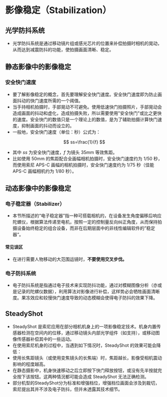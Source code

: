 # 影像稳定（Stabilization）

## 光学防抖系统
- 光学防抖系统是通过移动镜片组或感光芯片的位置来补偿拍摄时相机的晃动，从而达到减震防抖的功能，使拍摄画面清晰、稳定。

## 静态影像中的影像稳定
### 安全快门速度
- 要了解影像稳定的概念，首先要理解安全快门速度。安全快门速度即为防止画面抖动的快门速度所需的一个阈值。
- 当手持相机拍摄时，手部晃动不可避免。使用低速快门拍摄照片，手部晃动会造成画面的抖动和虚化，造成拍摄失败，所以需要使用"安全快门"或比之更快的速度。安全快门的数值只是一个理论上的数值，是为了辅助拍摄计算快门速度，抑制画面的抖动而设立的。
- 一般地，安全快门速度（单位：秒）公式为：

$$
ss=\frac{1}{f} 
$$

- 其中 $ss$ 为安全快门速度，$f$ 为镜头 35mm 等效焦距。
- 比如使用 50mm 的焦距配合全画幅相机拍摄时，安全快门速度约为 1/50 秒，而使用索尼 APS-C 画幅的相机拍摄时，安全快门速度约为 1/75 秒（佳能 APS-C 画幅相机约为 1/80 秒）。

## 动态影像中的影像稳定
### 电子稳定器（Stabilizer）
- 本节所描述的“电子稳定器”指一种可搭载相机的，在设备发生角度偏移后响应陀螺仪，根据算法传递至电机，按照一定的控制量反向纠正角度，从而保持拍摄设备始终稳定的组合设备，而非在后期层面中的非线性编辑软件的”稳定器“。
#### 常见误区
- 在进行需要人物移动的大范围运镜时，**不要使用交叉步伐。**

### 电子防抖系统
- 电子防抖系统是指通过电子技术来实现防抖功能，通过对模糊图像分析（亦或是记录的陀螺仪数据），利用算法对影像进行补偿，这样势必会牺牲画面清晰度。果冻效应和较慢快门速度导致的动态模糊会使得电子防抖的效果下降。
## SteadyShot
- SteadyShot 是索尼应用在部分相机机身上的一项影像稳定技术。机身内置传感器检测在空间内的位移，通过移动镜头内部光学组件（如支持），或移动图像传感器补偿其中的一些运动。
- 在使用索尼机身的过程中，当遇到如下情况时，SteadyShot 的效果可能会降低：
- 使用长焦距镜头（或使用变焦镜头的长焦端）时，焦距越长，影像受相机震动影响的程度越高。
- 在静态摄影中，机身快速移动之后立即按下快门释放按钮，或没有先半按就完全按下该按钮。这两种情況都可能会造成 SteadyShot 无法正确检测。
- 部分机型的SteadyShot分为标准和增强档位，增强档位画面会涉及到裁切，索尼提出其并不涉及电子防抖，但并未透露其技术细节。